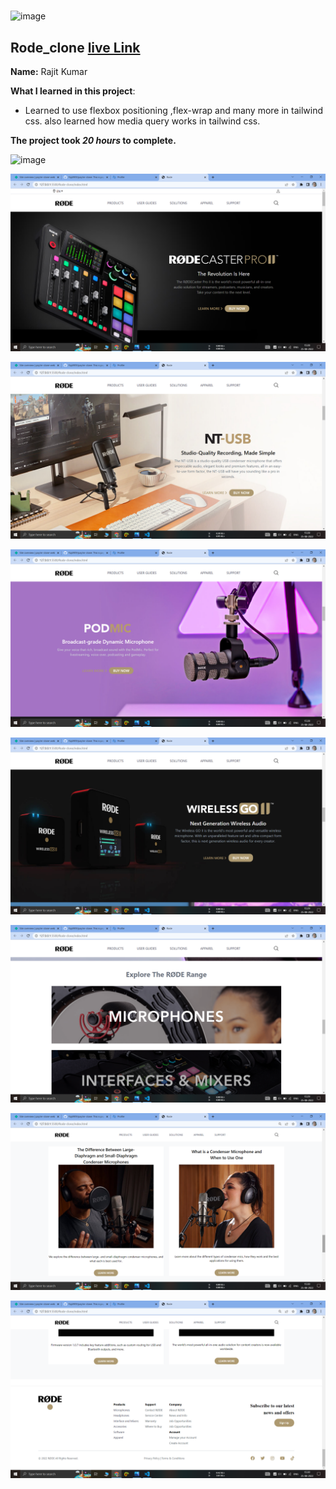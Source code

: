 #
![image](https://img.shields.io/badge/Rode-clone-red)

## Rode_clone  [live Link](https://rode-clone-web.netlify.app/)

**Name:** Rajit Kumar

**What I learned in this project**:

  - Learned to use flexbox positioning ,flex-wrap and many more in tailwind css.
  also learned how media query works in tailwind css.


**The project took ***20 hours*** to complete.** 

![image](https://img.shields.io/badge/INeuron-LearnCodeOnline-brightgreen)


![image](https://github.com/Rajit909/rode-clone/blob/main/images/ss1.png)


![image](https://github.com/Rajit909/rode-clone/blob/main/images/ss2.png)


![image](https://github.com/Rajit909/rode-clone/blob/main/images/ss3.png)


![image](https://github.com/Rajit909/rode-clone/blob/main/images/ss4.png)


![image](https://github.com/Rajit909/rode-clone/blob/main/images/ss5.png)


![image](https://github.com/Rajit909/rode-clone/blob/main/images/ss6.png)

![image](https://github.com/Rajit909/rode-clone/blob/main/images/ss7.png)

